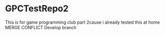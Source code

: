 # GPCTestRepo2
This is for game programming club part 2cause i already tested this at home MERGE CONFLICT
Develop branch 